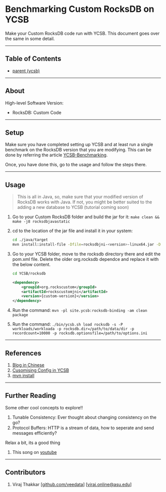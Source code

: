 # Benchmarking Custom RocksDB on YCSB

Make your Custom RocksDB code run with YCSB. This document goes over the same in some detail.

---

## Table of Contents

+ [parent (ycsb)](./../YCSB/)

---

## About 

High-level Software Version:
+   RocksDB:    Custom Code

---

## Setup

Make sure you have completed setting up YCSB and at least run a single benchmark on the RocksDB version that you are modifying. This can be done by referring the article [YCSB-Benchmarking](./YCSB-Benchmarking.md). 

Once, you have done this, go to the usage and follow the steps there.

---

## Usage

> This is all in Java, so, make sure that your modified version of RocksDB works with Java. If not, you might be better suited to the adding a new database to YCSB (tutorial coming soon)

1. Go to your Custom RocksDB folder and build the jar for it: `make clean && make -j8 rocksdbjavastatic`
2. cd to the location of the jar file and install it in your system:
   
    ```bash
    cd ./java/target
    mvn install:install-file -Dfile=rocksdbjni-<version>-linux64.jar -DgroupId=org.rockscustom -DartifactId=rockscustomjni -Dversion={custom-version} -Dpackaging=jar
    ```

3. Go to your YCSB folder, move to the rocksdb directory there and edit the pom.xml file. Delete the older org.rocksdb dependce and replace it with the below content.

    ```bash
    cd YCSB/rocksdb
    ```

    ```xml
    <dependency>
        <groupId>org.rockscustom</groupId>
        <artifactId>rockscustomjni</artifactId>
        <version>{custom-version}</version>
    </dependency>
    ```

4. Run the command: `mvn -pl site.ycsb:rocksdb-binding -am clean package`

5. Run the command: `./bin/ycsb.sh load rocksdb -s -P workloads/workloada -p rocksdb.dir=/path/to/data/dir -p recordcount=10000 -p rocksdb.optionsfile=/path/to/options.ini`


---

## References

1. [Blog in Chinese](https://www.jianshu.com/p/e9d8a0e3eb1d)
2. [Cusomising Config in YCSB](https://www.programmerall.com/article/26002412760/)
3. [mvn install](https://maven.apache.org/guides/mini/guide-3rd-party-jars-local.html)


---

## Further Reading

Some other cool concepts to explore!!
1. Tunable Consistency: Ever thought about changing consistency on the go?
2. Protocol Buffers: HTTP is a stream of data, how to seperate and send messages efficiently?

Relax a bit, its a good thing
1. This song on [youtube](https://youtu.be/GSBFehvLJDc)


---

## Contributors

1. Viraj Thakkar [[github.com/veedata](https://github.com/veedata)] [[viraj.online@asu.edu](mailto:viraj.online@asu.edu)]
